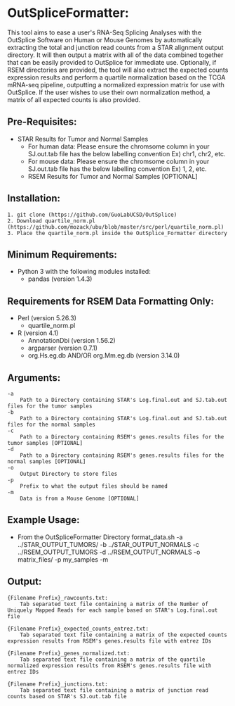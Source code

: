 # OutSpliceFormatter:
This tool aims to ease a user's RNA-Seq Splicing Analyses with the OutSplice Software on Human or Mouse Genomes by automatically extracting the total and junction read counts from a STAR alignment output directory. It will then output a matrix with all of the data combined together that can be easily provided to OutSplice for immediate use. Optionally, if RSEM directories are provided, the tool will also extract the expected counts expression results and perform a quartile normalization based on the TCGA mRNA-seq pipeline, outputting a normalized expression matrix for use with OutSplice. If the user wishes to use their own normalization method, a matrix of all expected counts is also provided.

## Pre-Requisites:
 * STAR Results for Tumor and Normal Samples
	* For human data: Please ensure the chromsome column in your SJ.out.tab file has the below labelling convention
				Ex) chr1, chr2, etc.
	* For mouse data: Please ensure the chromsome column in your SJ.out.tab file has the below labelling convention
				Ex) 1, 2, etc.
	* RSEM Results for Tumor and Normal Samples [OPTIONAL]
	

## Installation:
	1. git clone (https://github.com/GuoLabUCSD/OutSplice)
	2. Download quartile_norm.pl (https://github.com/mozack/ubu/blob/master/src/perl/quartile_norm.pl)
	3. Place the quartile_norm.pl inside the OutSplice_Formatter directory


## Minimum Requirements:
 * Python 3 with the following modules installed:
	* pandas (version 1.4.3)


## Requirements for RSEM Data Formatting Only:
 * Perl (version 5.26.3)
	* quartile_norm.pl
 * R (version 4.1)
	* AnnotationDbi (version 1.56.2)
	* argparser (version 0.7.1)
	* org.Hs.eg.db AND/OR org.Mm.eg.db (version 3.14.0)


## Arguments:

	-a      
		Path to a Directory containing STAR's Log.final.out and SJ.tab.out files for the tumor samples
	-b      
		Path to a Directory containing STAR's Log.final.out and SJ.tab.out files for the normal samples
	-c      
		Path to a Directory containing RSEM's genes.results files for the tumor samples [OPTIONAL]
	-d      
		Path to a Directory containing RSEM's genes.results files for the normal samples [OPTIONAL]
	-o      
		Output Directory to store files
	-p      
		Prefix to what the output files should be named
	-m      
		Data is from a Mouse Genome [OPTIONAL]

## Example Usage:
* From the OutSpliceFormatter Directory
		format_data.sh -a ../STAR_OUTPUT_TUMORS/ -b ../STAR_OUTPUT_NORMALS -c ../RSEM_OUTPUT_TUMORS -d ../RSEM_OUTPUT_NORMALS -o matrix_files/ -p my_samples -m

## Output:
	{Filename Prefix}_rawcounts.txt:
		Tab separated text file containing a matrix of the Number of Uniquely Mapped Reads for each sample based on STAR's Log.final.out file

	{Filename Prefix}_expected_counts_entrez.txt:
		Tab separated text file containing a matrix of the expected counts expression results from RSEM's genes.results file with entrez IDs

	{Filename Prefix}_genes_normalized.txt:
		Tab separated text file containing a matrix of the quartile normalized expression results from RSEM's genes.results file with entrez IDs

	{Filename Prefix}_junctions.txt:
		Tab separated text file containing a matrix of junction read counts based on STAR's SJ.out.tab file
